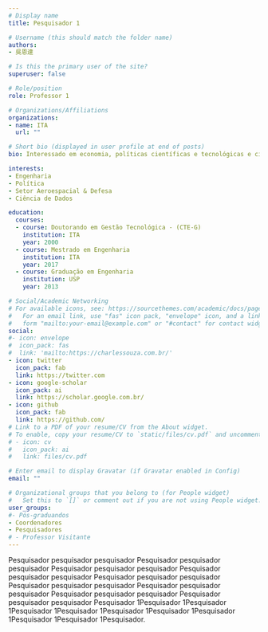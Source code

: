 ```yaml
---
# Display name
title: Pesquisador 1

# Username (this should match the folder name)
authors:
- 吳恩達

# Is this the primary user of the site?
superuser: false

# Role/position
role: Professor 1

# Organizations/Affiliations
organizations:
- name: ITA
  url: ""

# Short bio (displayed in user profile at end of posts)
bio: Interessado em economia, políticas científicas e tecnológicas e ciência de dados.

interests:
- Engenharia
- Política
- Setor Aeroespacial & Defesa
- Ciência de Dados

education:
  courses:
  - course: Doutorando em Gestão Tecnológica - (CTE-G)
    institution: ITA
    year: 2000
  - course: Mestrado em Engenharia
    institution: ITA
    year: 2017
  - course: Graduação em Engenharia
    institution: USP
    year: 2013

# Social/Academic Networking
# For available icons, see: https://sourcethemes.com/academic/docs/page-builder/#icons
#   For an email link, use "fas" icon pack, "envelope" icon, and a link in the
#   form "mailto:your-email@example.com" or "#contact" for contact widget.
social:
#- icon: envelope
#  icon_pack: fas
#  link: 'mailto:https://charlessouza.com.br/'
- icon: twitter
  icon_pack: fab
  link: https://twitter.com
- icon: google-scholar
  icon_pack: ai
  link: https://scholar.google.com.br/
- icon: github
  icon_pack: fab
  link: https://github.com/
# Link to a PDF of your resume/CV from the About widget.
# To enable, copy your resume/CV to `static/files/cv.pdf` and uncomment the lines below.
# - icon: cv
#   icon_pack: ai
#   link: files/cv.pdf

# Enter email to display Gravatar (if Gravatar enabled in Config)
email: ""

# Organizational groups that you belong to (for People widget)
#   Set this to `[]` or comment out if you are not using People widget.
user_groups:
#- Pós-graduandos
- Coordenadores
- Pesquisadores
# - Professor Visitante
---
```


Pesquisador pesquisador pesquisador Pesquisador pesquisador pesquisador Pesquisador pesquisador pesquisador Pesquisador pesquisador pesquisador Pesquisador pesquisador pesquisador Pesquisador pesquisador pesquisador Pesquisador pesquisador pesquisador Pesquisador pesquisador pesquisador Pesquisador pesquisador pesquisador Pesquisador 1Pesquisador 1Pesquisador 1Pesquisador 1Pesquisador 1Pesquisador 1Pesquisador 1Pesquisador 1Pesquisador 1Pesquisador 1Pesquisador.
